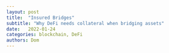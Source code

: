 ```yaml
---
layout: post
title:  "Insured Bridges"
subtitle: "Why DeFi needs collateral when bridging assets"
date:   2022-01-24
categories: blockchain, DeFi
authors: Dom
---
```

